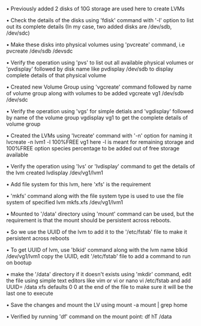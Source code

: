 • Previously added 2 disks of 10G storage are used here to create LVMs

• Check the details of the disks using 'fdisk' command with '-l' option to list out its complete details (In my case, two added disks are /dev/sdb, /dev/sdc)

• Make these disks into physical volumes using 'pvcreate' command, i.e 
	pvcreate /dev/sdb /devsdc

• Verify the operation using 'pvs' to list out all available physical volumes or 'pvdisplay' followed by disk name like 
	pvdisplay /dev/sdb
to display complete details of that physical volume

• Created new Volume Group using 'vgcreate' command followed by name of volume group along with volumes to be added
	vgcreate vg1 /dev/sdb /dev/sdc

• Verify the operation using 'vgs' for simple detials and 'vgdisplay' followed by name of the volume group
	vgdisplay vg1
to get the complete details of volume group

• Created the LVMs using 'lvcreate' command with '-n' option for naming it
	lvcreate -n lvm1 -l 100%FREE vg1
here -l is meant for remaining storage and 100%FREE option species percentage to be added out of free storage available

• Verify the operation using 'lvs' or 'lvdisplay' command to get the details of the lvm created
	lvdisplay /dev/vg1/lvm1

• Add file system for this lvm, here 'xfs' is the requirement

• 'mkfs' command along with the file system type is used to use the file system of specified lvm
	mkfs.xfs /dev/vg1/lvm1

• Mounted to '/data' directory using 'mount' command can be used, but the requirement is that the mount should be persistent across reboots.

• So we use the UUID of the lvm to add it to the '/etc/fstab' file to make it persistent across reboots

• To get UUID of lvm, use 'blkid' command along with the lvm name
	blkid /dev/vg1/lvm1
copy the UUID, edit '/etc/fstab' file to add a command to run on bootup

• make the '/data' directory if it doesn't exists using 'mkdir' command, edit the file using simple text editors like vim or vi or nano
	vi /etc/fstab
and add 
	UUID=<UUID got from blkid command> /data xfs defaults 0 0
at the end of the file to make sure it will be the last one to execute

• Save the changes and mount the LV using
	mount -a
	mount | grep home

• Verified by running 'df' command on the mount point:
	df hT /data